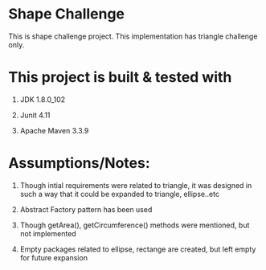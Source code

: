 # Shape Challenge

This is shape challenge project. This implementation has triangle challenge only. 


This project is built & tested with 
===================================
1. JDK 1.8.0_102  

2. Junit 4.11   

3. Apache Maven 3.3.9 








Assumptions/Notes:
=================
1. Though intial requirements were related to triangle, it was designed in such a way that it could be expanded to triangle, ellipse..etc 

2. Abstract Factory pattern has been used 

3. Though getArea(), getCircumference() methods were mentioned, but not implemented

4. Empty packages related to ellipse, rectange are created, but left empty for future expansion 





